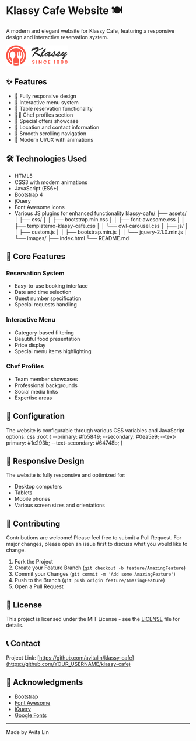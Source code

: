 # Klassy Cafe Website 🍽️

A modern and elegant website for Klassy Cafe, featuring a responsive design and interactive reservation system.

![Klassy Cafe Preview](assets/images/klassy-logo.png)

## ✨ Features

- 📱 Fully responsive design
- 🎯 Interactive menu system
- 📅 Table reservation functionality
- 👨‍🍳 Chef profiles section
- 🎁 Special offers showcase
- 📍 Location and contact information
- 🔄 Smooth scrolling navigation
- 🎨 Modern UI/UX with animations

## 🛠️ Technologies Used

- HTML5
- CSS3 with modern animations
- JavaScript (ES6+)
- Bootstrap 4
- jQuery
- Font Awesome icons
- Various JS plugins for enhanced functionality
klassy-cafe/
├── assets/
│ ├── css/
│ │ ├── bootstrap.min.css
│ │ ├── font-awesome.css
│ │ ├── templatemo-klassy-cafe.css
│ │ └── owl-carousel.css
│ ├── js/
│ │ ├── custom.js
│ │ ├── bootstrap.min.js
│ │ └── jquery-2.1.0.min.js
│ └── images/
├── index.html
└── README.md

## 🎯 Core Features

### Reservation System
- Easy-to-use booking interface
- Date and time selection
- Guest number specification
- Special requests handling

### Interactive Menu
- Category-based filtering
- Beautiful food presentation
- Price display
- Special menu items highlighting

### Chef Profiles
- Team member showcases
- Professional backgrounds
- Social media links
- Expertise areas

## 🔧 Configuration

The website is configurable through various CSS variables and JavaScript options:
css
:root {
--primary: #fb5849;
--secondary: #0ea5e9;
--text-primary: #1e293b;
--text-secondary: #64748b;
}

## 📱 Responsive Design

The website is fully responsive and optimized for:
- Desktop computers
- Tablets
- Mobile phones
- Various screen sizes and orientations

## 🤝 Contributing

Contributions are welcome! Please feel free to submit a Pull Request. For major changes, please open an issue first to discuss what you would like to change.

1. Fork the Project
2. Create your Feature Branch (`git checkout -b feature/AmazingFeature`)
3. Commit your Changes (`git commit -m 'Add some AmazingFeature'`)
4. Push to the Branch (`git push origin feature/AmazingFeature`)
5. Open a Pull Request

## 📄 License

This project is licensed under the MIT License - see the [LICENSE](LICENSE) file for details.

## 📞 Contact

Project Link: [https://github.com/avitalin/klassy-cafe](https://github.com/YOUR_USERNAME/klassy-cafe)

## 🙏 Acknowledgments

- [Bootstrap](https://getbootstrap.com)
- [Font Awesome](https://fontawesome.com)
- [jQuery](https://jquery.com)
- [Google Fonts](https://fonts.google.com)

---
Made by Avita Lin


   
